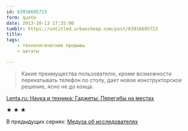 ```yaml
---
id: 63916695723
form: quote
date: 2013-10-13 17:35:00
tumblr: https://untitled.urbansheep.com/post/63916695723
title: 
tags:
    - технологические прорывы
    - цитаты

---
```


<blockquote>
Какие преимущества пользователю, кроме возможности перекатывать телефон по столу, дает новое конструкторское решение, ясно не до конца.
</blockquote>

<p><a href="http://lenta.ru/articles/2013/10/11/curved/">Lenta.ru: Наука и техника: Гаджеты: Перегибы на местах</a></p>

<p class="splitter">★ ★ ★</p>

<p>В предыдущих сериях: <a href="http://untitled.urbansheep.com/post/4386551">Медуза об исследователях</a></p>
